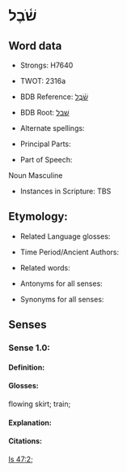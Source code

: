 # שֹׁ֫בֶל

<!-- Status: S2="NeedsEdits" -->
<!-- Lexica used for edits:   -->

## Word data

* Strongs: H7640

* TWOT: 2316a

* BDB Reference: [שֹׁ֫בֶל](rc://en/bdb/dict/v.as.ab)

* BDB Root: [שׁבל](rc://en/bdb/dict/v.as.aa)

* Alternate spellings:

* Principal Parts:

* Part of Speech:

Noun Masculine 

* Instances in Scripture: TBS

## Etymology:

* Related Language glosses:

* Time Period/Ancient Authors:

* Related words:

* Antonyms for all senses:

* Synonyms for all senses:

## Senses

### Sense 1.0:

#### Definition:

#### Glosses:

flowing skirt; train; 

#### Explanation:

#### Citations:

[Is 47:2](rc://he/uhb/book/isa/47/2); 

